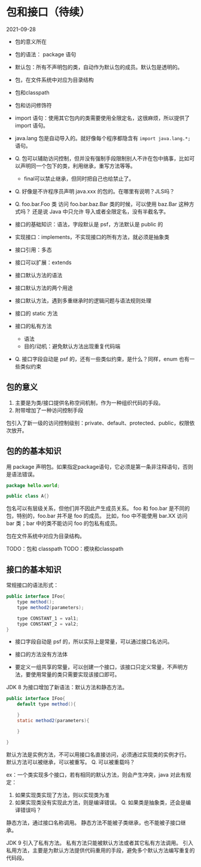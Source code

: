 # 包和接口（待续）
2021-09-28

- 包的意义所在
- 包的语法： package 语句
- 默认包：所有不声明包的类，自动作为默认包的成员。默认包是透明的。
- 包，在文件系统中对应为目录结构
- 包和classpath
- 包和访问修饰符
- import 语句：使用其它包内的类需要使用全限定名，这很麻烦，所以提供了 import 语句。
- java.lang 包是自动导入的。就好像每个程序都隐含有 `import java.lang.*;` 语句。

- Q. 包可以辅助访问控制，但并没有强制手段限制别人不许在包中搞事，比如可以声明同一个包下的类，利用继承，重写方法等等。
  - final可以禁止继承，但同时把自己也给禁止了。
- Q. 好像是不许程序员声明 java.xxx 的包的。在哪里有说明？JLS吗？

- Q. foo.bar.Foo 类 访问 foo.bar.baz.Bar 类的时候，可以使用 baz.Bar 这种方式吗？
  还是说 Java 中只允许 导入或者全限定名，没有半截名字。

- 接口的基础知识：语法，字段默认是 psf，方法默认是 public 的
- 实现接口：implements，不实现接口的所有方法，就必须是抽象类
- 接口引用：多态
- 接口可以扩展：extends
- 接口默认方法的语法
- 接口默认方法的两个用途
- 接口默认方法，遇到多重继承时的逻辑问题与语法规则处理
- 接口的 static 方法
- 接口的私有方法
  - 语法
  - 目的/动机：避免默认方法出现重复代码端
- Q. 接口字段自动是 psf 的，还有一些类似约束，是什么？同样，enum 也有一些类似约束

## 包的意义
1. 主要是为类/接口提供名称空间机制，作为一种组织代码的手段。
2. 附带增加了一种访问控制手段

包引入了新一级的访问控制级别：private、default、protected、public，权限依次放开。

## 包的的基本知识
用 package 声明包。如果指定package语句，它必须是第一条非注释语句，否则是语法错误。
```java
package hello.world;

public class A{}
```

包名可以有层级关系，但他们并不因此产生成员关系。
foo 和 foo.bar 是不同的包，特别的，foo.bar 并不是 foo 的成员。
比如，foo 中不能使用 bar.XX 访问 bar 类；bar 中的类不能访问 foo 的包私有成员。

包在文件系统中对应为目录结构。

TODO：包和 classpath
TODO：模块和classpath

## 接口的基本知识
常规接口的语法形式：
```java
public interface IFoo{
    type method();
    type method2(parameters);

    type CONSTANT_1 = val1;
    type CONSTANT_2 = val2;
}
```
- 接口字段自动是 psf 的，所以实际上是常量，可以通过接口名访问。
- 接口的方法没有方法体

- 要定义一组共享的常量，可以创建一个接口，该接口只定义常量，不声明方法，要使用常量的类只需要实现该接口即可。

JDK 8 为接口增加了新语法：默认方法和静态方法。
```java
public interface IFoo{
    default type method(){

    }
    static method2(parameters){

    }

}
```
默认方法是实例方法，不可以用接口名直接访问，必须通过实现类的实例才行。
默认方法可以被继承，可以被重写。
Q. 可以被重载吗？

ex：一个类实现多个接口，若有相同的默认方法，则会产生冲突，java 对此有规定：
1. 如果实现类实现了方法，则以实现类为准
2. 如果实现类没有实现此方法，则是编译错误。
Q. 如果类是抽象类，还会是编译错误吗？

静态方法，通过接口名称调用。
静态方法不能被子类继承，也不能被子接口继承。

JDK 9 引入了私有方法。
私有方法只能被默认方法或者其它私有方法调用。
引入私用方法，主要是为默认方法提供代码重用的手段，避免多个默认方法编写重复的代码段。
